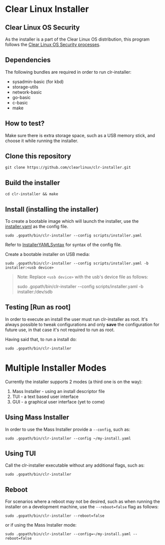 # Clear Linux Installer

## Clear Linux OS Security
As the installer is a part of the Clear Linux OS distribution, this program follows the [Clear Linux OS Security processes](https://clearlinux.org/documentation/clear-linux/concepts/security).

## Dependencies
The following bundles are required in order to run clr-installer:

+ sysadmin-basic (for kbd)
+ storage-utils
+ network-basic
+ go-basic
+ c-basic
+ make

## How to test?
Make sure there is extra storage space, such as a USB memory stick, and choose it while running the installer.

## Clone this repository

```
git clone https://github.com/clearlinux/clr-installer.git
```

## Build the installer

```
cd clr-installer && make
```

## Install (installing the installer)

To create a bootable image which will launch the installer, use the [installer.yaml](../master/scripts/installer.yaml) as the config file.
```
sudo .gopath/bin/clr-installer --config scripts/installer.yaml
```
Refer to [InstallerYAMLSyntax](../master/scripts/InstallerYAMLSyntax.md) for syntax of the config file.

Create a bootable installer on USB media:
```
sudo .gopath/bin/clr-installer --config scripts/installer.yaml -b installer:<usb device>
```

> Note: Replace ```<usb device>``` with the usb's device file as follows:
>
> sudo .gopath/bin/clr-installer --config scripts/installer.yaml -b installer:/dev/sdb
>

## Testing [Run as root]

In order to execute an install the user must run clr-installer as root. It's always possible to tweak configurations and only __save__ the configuration for future use, in that case it's not required to run as root.

Having said that, to run a install do:

```
sudo .gopath/bin/clr-installer
```

# Multiple Installer Modes
Currently the installer supports 2 modes (a third one is on the way):
1. Mass Installer - using an install descriptor file
2. TUI - a text based user interface
3. GUI - a graphical user interface (yet to come)

## Using Mass Installer
In order to use the Mass Installer provide a ```--config```, such as:

```
sudo .gopath/bin/clr-installer --config ~/my-install.yaml
```

## Using TUI
Call the clr-installer executable without any additional flags, such as:

```
sudo .gopath/bin/clr-installer
```

## Reboot
For scenarios where a reboot may not be desired, such as when running the installer on a development machine, use the ```--reboot=false``` flag as follows:

```
sudo .gopath/bin/clr-installer --reboot=false
```

or if using the Mass Installer mode:

```
sudo .gopath/bin/clr-installer --config=~/my-install.yaml --reboot=false
```

